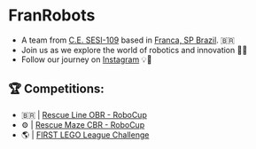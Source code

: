 # FranRobots
- A team from [C.E. SESI-109](https://franca.sesisp.org.br/) based in [Franca, SP Brazil](https://pt.wikipedia.org/wiki/Franca). 🇧🇷
- Join us as we explore the world of robotics and innovation 🚀🔧
- Follow our journey on [Instagram](https://www.instagram.com/fran_robots/) 💡🤖

## 🏆 Competitions:
  -  🇧🇷   | [Rescue Line OBR - RoboCup](https://www.obr.org.br/)
  - ⚙️ | [Rescue Maze CBR - RoboCup](https://www.cbrobotica.org/)
  - 🌎 | [FIRST LEGO League Challenge](https://www.firstlegoleague.org/)
